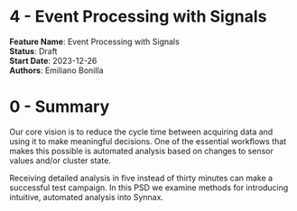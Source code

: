 # 4 - Event Processing with Signals

**Feature Name**: Event Processing with Signals <br />
**Status**: Draft <br />
**Start Date**: 2023-12-26 <br />
**Authors**: Emiliano Bonilla <br />

# 0 - Summary

Our core vision is to reduce the cycle time between acquiring data and using it to
make meaningful decisions. One of the essential workflows that makes this possible is
automated analysis based on changes to sensor values and/or cluster state.

Receiving detailed analysis in five instead of thirty minutes can make a successful
test campaign. In this PSD we examine methods for introducing intuitive, automated
analysis into Synnax.
